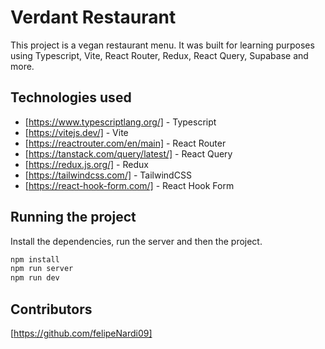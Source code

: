# Verdant Restaurant

This project is a vegan restaurant menu. It was built for learning purposes using Typescript, Vite, React Router, Redux, React Query, Supabase and more.

## Technologies used

- [https://www.typescriptlang.org/] -  Typescript
- [https://vitejs.dev/] - Vite
- [https://reactrouter.com/en/main] - React Router
- [https://tanstack.com/query/latest/] - React Query
- [https://redux.js.org/] - Redux
- [https://tailwindcss.com/] - TailwindCSS
- [https://react-hook-form.com/] -  React Hook Form

## Running the project

Install the dependencies, run the server and then the project.

```sh
npm install
npm run server
npm run dev
```

## Contributors

[https://github.com/felipeNardi09]
